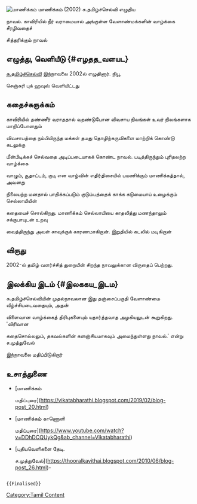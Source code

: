 ![மாணிக்கம்](Manikkam.jpg "மாணிக்கம்") மாணிக்கம் (2002) சு.தமிழ்ச்செல்வி எழுதிய
நாவல். காவிரியில் நீர் வராமையால் அங்குள்ள வேளாண்மக்களின் வாழ்க்கை சீரழிவதைச்
சித்தரிக்கும் நாவல்

## எழுத்து, வெளியீடு {#எழதத_வளயட}

[சு.தமிழ்ச்செல்வி](சு.தமிழ்ச்செல்வி "wikilink") இந்நாவலை 2002ல் எழுதினார். நியூ
செஞ்சுரி புக் ஹவுஸ் வெளியிட்டது

## கதைச்சுருக்கம்

காவிரியில் தண்ணீர் வராததால் வறண்டுபோன விவசாய நிலங்கள் உவர் நிலங்களாக மாறிப்போனதும்
விவசாயத்தை நம்பியிருந்த மக்கள் தமது தொழிற்கருவிகளை மாற்றிக் கொண்டு கடலுக்கு
மீன்பிடிக்கச் செல்வதை அடிப்படையாகக் கொண்ட நாவல். படித்திருந்தும் புரிதலற்ற வாழ்க்கை
வாழும், சூதாட்டம், குடி என வாழ்வின் எதிர்திசையில் பயணிக்கும் மாணிக்கத்தால், அவனது
நிலையற்ற மனதால் பாதிக்கப்படும் குடும்பத்தைக் காக்க கடுமையாய் உழைக்கும் செல்லாயியின்
கதையைச் சொல்கிறது. மாணிக்கம் செல்லாயியை காதலித்து மணந்தாலும் சக்குபாயுடன் உறவு
வைத்திருந்து அவள் சாவுக்குக் காரணமாகிறான். இறுதியில் கடலில் மடிகிறான்

## விருது

2002-ல் தமிழ் வளர்ச்சித் துறையின் சிறந்த நாவலுக்கான விருதைப் பெற்றது.

## இலக்கிய இடம் {#இலககய_இடம}

சு.தமிழ்ச்செல்வியின் முதல்நாவலான இது தஞ்சைப்பகுதி வேளாண்மை வீழ்ச்சியடைவதையும், அதன்
விளைவான வாழ்க்கைத் திரிபுகளையும் யதார்த்தவாத அழகியலுடன் கூறுகிறது. \'விரிவான
கதைசொல்லலும், தகவல்களின் களஞ்சியமாகவும் அமைந்துள்ளது நாவல்.' என்று ச.முத்துவேல்
இந்நாவலை மதிப்பிடுகிறார்

## உசாத்துணை

-   [மாணிக்கம்
    மதிப்புரை](https://vikatabharathi.blogspot.com/2019/02/blog-post_20.html)
-   [மாணிக்கம் காணொளி
    மதிப்புரை](https://www.youtube.com/watch?v=DDhDCQUykQg&ab_channel=Vikatabharathi)
-   [புதியவெளிகளை தேடி.
    ச.முத்துவேல்](https://thooralkavithai.blogspot.com/2010/06/blog-post_26.html)-

```{=mediawiki}
{{Finalised}}
```
[Category:Tamil Content](Category:Tamil_Content "wikilink")
